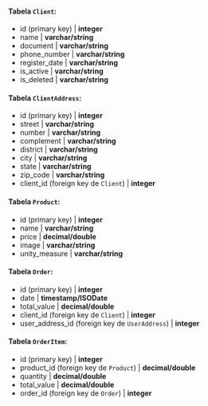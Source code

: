 #### Tabela `Client`:

-   id (primary key) | **integer**
-   name | **varchar/string**
-   document | **varchar/string**
-   phone_number | **varchar/string**
-   register_date | **varchar/string**
-   is_active | **varchar/string**
-   is_deleted | **varchar/string**

#### Tabela `ClientAddress`:

-   id (primary key) | **integer**
-   street | **varchar/string**
-   number | **varchar/string**
-   complement | **varchar/string**
-   district | **varchar/string**
-   city | **varchar/string**
-   state | **varchar/string**
-   zip_code | **varchar/string**
-   client_id (foreign key de `Client`) | **integer**

#### Tabela `Product`:

-   id (primary key) | **integer**
-   name | **varchar/string**
-   price | **decimal/double**
-   image | **varchar/string**
-   unity_measure | **varchar/string**

#### Tabela `Order`:

-   id (primary key) | **integer**
-   date | **timestamp/ISODate**
-   total_value | **decimal/double**
-   client_id (foreign key de `Client`) | **integer**
-   user_address_id (foreign key de `UserAddress`) | **integer**

#### Tabela `OrderItem`:

-   id (primary key) | **integer**
-   product_id (foreign key de `Product`) | **decimal/double**
-   quantity | **decimal/double**
-   total_value | **decimal/double**
-   order_id (foreign key de `Order`) | **integer**

